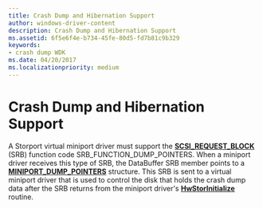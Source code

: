 ```yaml
---
title: Crash Dump and Hibernation Support
author: windows-driver-content
description: Crash Dump and Hibernation Support
ms.assetid: 6f5e6f4e-b734-45fe-80d5-fd7b81c9b329
keywords:
- crash dump WDK
ms.date: 04/20/2017
ms.localizationpriority: medium
---
```


# Crash Dump and Hibernation Support


A Storport virtual miniport driver must support the [**SCSI\_REQUEST\_BLOCK**](https://msdn.microsoft.com/library/windows/hardware/ff565393) (SRB) function code SRB\_FUNCTION\_DUMP\_POINTERS. When a miniport driver receives this type of SRB, the DataBuffer SRB member points to a [**MINIPORT\_DUMP\_POINTERS**](https://msdn.microsoft.com/library/windows/hardware/ff562247) structure. This SRB is sent to a virtual miniport driver that is used to control the disk that holds the crash dump data after the SRB returns from the miniport driver's [**HwStorInitialize**](https://msdn.microsoft.com/library/windows/hardware/ff557396) routine.

 

 





